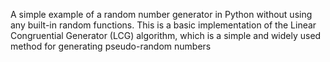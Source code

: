 A simple example of a random number generator in Python without using any built-in random functions. 
This is a basic implementation of the Linear Congruential Generator (LCG) algorithm,
which is a simple and widely used method for generating pseudo-random numbers
